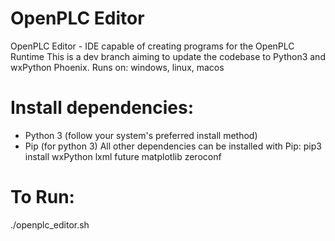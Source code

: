 # OpenPLC Editor
OpenPLC Editor - IDE capable of creating programs for the OpenPLC Runtime
This is a dev branch aiming to update the codebase to Python3 and wxPython Phoenix.
Runs on: windows, linux, macos

# Install dependencies:
 - Python 3 (follow your system's preferred install method)
 - Pip (for python 3)
All other dependencies can be installed with Pip:
pip3 install wxPython lxml future matplotlib zeroconf

# To Run:
./openplc_editor.sh
